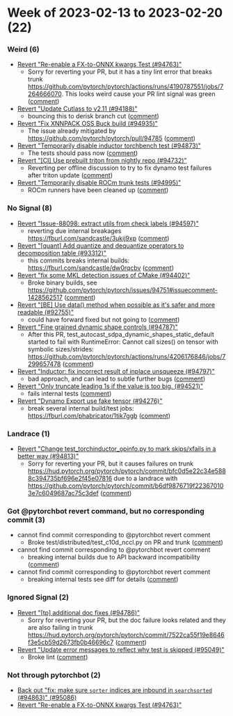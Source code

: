 # Week of 2023-02-13 to 2023-02-20 (22)

### Weird (6)

- [Revert "Re-enable a FX-to-ONNX kwargs Test (#94763)"](https://github.com/pytorch/pytorch/commit/aa9e481e0ce3d821eea50d9941485d3260be8082)
  - Sorry for reverting your PR, but it has a tiny lint error that breaks trunk https://github.com/pytorch/pytorch/actions/runs/4190787551/jobs/7264666070.  This looks weird cause your PR lint signal was green ([comment](https://github.com/pytorch/pytorch/pull/94763#issuecomment-1432529823))
- [Revert "Update Cutlass to v2.11 (#94188)"](https://github.com/pytorch/pytorch/commit/36dfbb08f3dce0b082645e2499d8ddd7cde68fde)
  - bouncing this to derisk branch cut ([comment](https://github.com/pytorch/pytorch/pull/94188#issuecomment-1428489376))
- [Revert "Fix XNNPACK OSS Buck build (#94935)"](https://github.com/pytorch/pytorch/commit/0698af67c7b929ad649aa5a8c524b46ca8bbaafb)
  - The issue already mitigated by https://github.com/pytorch/pytorch/pull/94785 ([comment](https://github.com/pytorch/pytorch/pull/94935#issuecomment-1432208456))
- [Revert "Temporarily disable inductor torchbench test (#94873)"](https://github.com/pytorch/pytorch/commit/c10acb834d73f399589ce08a9fea1e4520a8c02c)
  - The tests should pass now ([comment](https://github.com/pytorch/pytorch/pull/94873#issuecomment-1430737123))
- [Revert "[CI] Use prebuilt triton from nightly repo (#94732)"](https://github.com/pytorch/pytorch/commit/17c149ad9e0dbf28fe7d29511f179968429aae71)
  - Reverting per offline discussion to try to fix dynamo test failures after triton update ([comment](https://github.com/pytorch/pytorch/pull/94732#issuecomment-1435315097))
- [Revert "Temporarily disable ROCm trunk tests (#94995)"](https://github.com/pytorch/pytorch/commit/b45ec156a86683fbb307e1700352b0c2fc48b722)
  - ROCm runners have been cleaned up ([comment](https://github.com/pytorch/pytorch/pull/94995#issuecomment-1433869592))

### No Signal (8)

- [Revert "Issue-88098: extract utils from check labels (#94597)"](https://github.com/pytorch/pytorch/commit/7c3fc2c7f0cf094a14cbc1d4986366e65c44ed4a)
  - reverting due internal breakages https://fburl.com/sandcastle/3ukij9xp ([comment](https://github.com/pytorch/pytorch/pull/94597#issuecomment-1430567451))
- [Revert "[quant] Add quantize and dequantize operators to decomposition table (#93312)"](https://github.com/pytorch/pytorch/commit/641dc0b844359647bfdffb91e370a85dee8fce43)
  - this commits breaks internal builds: https://fburl.com/sandcastle/dw0rqcbv ([comment](https://github.com/pytorch/pytorch/pull/93312#issuecomment-1427596636))
- [Revert "fix some MKL detection issues of CMake (#94402)"](https://github.com/pytorch/pytorch/commit/e743d316e2cf54cbb0fda424f9129011372ed5a0)
  - Broke binary builds, see https://github.com/pytorch/pytorch/issues/94751#issuecomment-1428562517 ([comment](https://github.com/pytorch/pytorch/pull/94402#issuecomment-1428757899))
- [Revert "[BE] Use data() method when possible as it's safer and more readable (#92755)"](https://github.com/pytorch/pytorch/commit/25820b69f69169a7d260470a9e8504ca15498005)
  - could have forward fixed but not going to ([comment](https://github.com/pytorch/pytorch/pull/92755#issuecomment-1428729133))
- [Revert "Fine grained dynamic shape controls (#94787)"](https://github.com/pytorch/pytorch/commit/e0ede1cc309a2cc11f8f84b1823e605f9fd15c4b)
  - After this PR, test_autocast_sdpa_dynamic_shapes_static_default started to fail with RuntimeError: Cannot call sizes() on tensor with symbolic sizes/strides: https://github.com/pytorch/pytorch/actions/runs/4206176846/jobs/7299657478 ([comment](https://github.com/pytorch/pytorch/pull/94787#issuecomment-1435161700))
- [Revert "Inductor: fix incorrect result of inplace unsqueeze (#94797)"](https://github.com/pytorch/pytorch/commit/30c07722d1c021e31eaa9b988e9727ea0b589fcf)
  - bad approach, and can lead to subtle further bugs ([comment](https://github.com/pytorch/pytorch/pull/94797#issuecomment-1435341558))
- [Revert "Only truncate leading 1s if the value is too big. (#94521)"](https://github.com/pytorch/pytorch/commit/f89ae0a7f48ea8f941c6c9655a934eb2fcc5eccc)
  - fails internal tests ([comment](https://github.com/pytorch/pytorch/pull/94521#issuecomment-1436011623))
- [Revert "Dynamo Export use fake tensor (#94276)"](https://github.com/pytorch/pytorch/commit/e61d5b95886c11340118f559529397a7d0556d6b)
  - break several internal build/test jobs: https://fburl.com/phabricator/1tik7ggb ([comment](https://github.com/pytorch/pytorch/pull/94276#issuecomment-1427620650))

### Landrace (1)

- [Revert "Change test_torchinductor_opinfo.py to mark skips/xfails in a better way (#94813)"](https://github.com/pytorch/pytorch/commit/a049bbb1008a8aa7afa5833deecf2a5303e543de)
  - Sorry for reverting your PR, but it causes failures on trunk https://hud.pytorch.org/pytorch/pytorch/commit/bfc0d5e22c34e5888c394735bf696e2f45e07816 due to a landrace with https://github.com/pytorch/pytorch/commit/b6df9876719f223670103e7c6049687ac75c3def ([comment](https://github.com/pytorch/pytorch/pull/94813#issuecomment-1432518916))

### Got @pytorchbot revert command, but no corresponding commit (3)

- cannot find commit corresponding to @pytorchbot revert comment
  - Broke test/distributed/test_c10d_nccl.py on PR and trunk ([comment](https://github.com/pytorch/pytorch/pull/93990#issuecomment-1433597820))
- cannot find commit corresponding to @pytorchbot revert comment
  - breaking internal builds due to API backward incompatibility ([comment](https://github.com/pytorch/pytorch/pull/92857#issuecomment-1430240835))
- cannot find commit corresponding to @pytorchbot revert comment
  - breaking internal tests see diff for details ([comment](https://github.com/pytorch/pytorch/pull/94982#issuecomment-1436086846))

### Ignored Signal (2)

- [Revert "[tp] additional doc fixes (#94786)"](https://github.com/pytorch/pytorch/commit/28ed0bdb3701cdf71b2e281a4c00f7318db8c98a)
  - Sorry for reverting your PR, but the doc failure looks related and they are also failing in trunk https://hud.pytorch.org/pytorch/pytorch/commit/7522ca55f19e8646f3e5cb59d2673fb0b46696c7 ([comment](https://github.com/pytorch/pytorch/pull/94786#issuecomment-1429152256))
- [Revert "Update error messages to reflect why test is skipped (#95049)"](https://github.com/pytorch/pytorch/commit/e44737e61975c49b20fa176e77c012b626c5f331)
  - Broke lint ([comment](https://github.com/pytorch/pytorch/pull/95049#issuecomment-1435385928))

### Not through pytorchbot (2)

- [Back out "fix: make sure `sorter` indices are inbound in `searchsorted` (#94863)" (#95086)](https://github.com/pytorch/pytorch/commit/c16b2916f15d7160c0254580f18007eb0c373abc)
- [Revert "Re-enable a FX-to-ONNX kwargs Test (#94763)"](https://github.com/pytorch/pytorch/commit/fa1ea9f9bcaa77c1370468059be95ad9b421f500)

